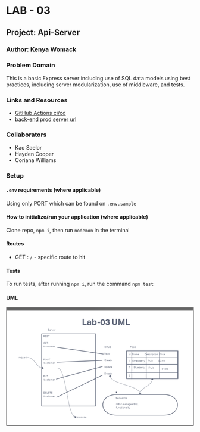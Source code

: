 # LAB - 03

## Project: Api-Server

### Author: Kenya Womack

### Problem Domain

This is a basic Express server including use of SQL data models using best practices, including server modularization, use of middleware, and tests.

### Links and Resources

- [GitHub Actions ci/cd](https://github.com/KenyaWomack/api-server/actions)
- [back-end prod server url](https://api-server-lab03.onrender.com/)

### Collaborators

- Kao Saelor
- Hayden Cooper
- Coriana Williams

### Setup

#### `.env` requirements (where applicable)

Using only PORT which can be found on `.env.sample`

#### How to initialize/run your application (where applicable)

Clone repo, `npm i`, then run `nodemon` in the terminal

#### Routes

- GET : `/` - specific route to hit

#### Tests

To run tests, after running `npm i`, run the command `npm test`

#### UML

![UML image](UMLlab03.png)
